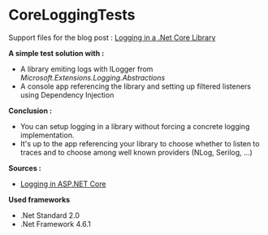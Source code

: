 # CoreLoggingTests

Support files for the blog post : [Logging in a .Net Core Library](https://xfischer.github.io/logging-dotnet-core/)

**A simple test solution with :**
- A library emiting logs with ILogger from *Microsoft.Extensions.Logging.Abstractions*
- A console app referencing the library and setting up filtered listeners using Dependency Injection

**Conclusion :**
- You can setup logging in a library without forcing a concrete logging implementation.
- It's up to the app referencing your library to choose whether to listen to traces and to choose among well known providers (NLog, Serilog, ...)

**Sources :**
- [Logging in ASP.NET Core](https://docs.microsoft.com/aspnet/core/fundamentals/logging/?view=aspnetcore-2.)

**Used frameworks**
- .Net Standard 2.0
- .Net Framework 4.6.1
